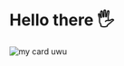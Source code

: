 # Hello there 🖐
![my card uwu](https://github-readme-stats.vercel.app/api?username=lathix&show_icons=true&border_radius=20&title_color=ffffff&hide_border=true&text_color=d9d9d9&bg_color=070707&icon_color=d4d4d4)
